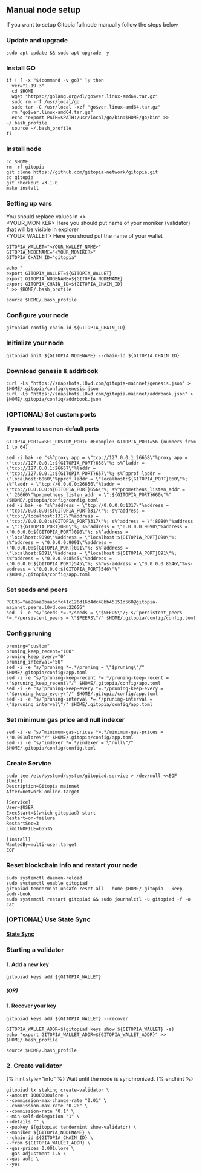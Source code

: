 ## Manual node setup
If you want to setup Gitopia fullnode manually follow the steps below

### Update and upgrade
```
sudo apt update && sudo apt upgrade -y
```

### Install GO
```
if ! [ -x "$(command -v go)" ]; then
  ver="1.19.3"
  cd $HOME
  wget "https://golang.org/dl/go$ver.linux-amd64.tar.gz"
  sudo rm -rf /usr/local/go
  sudo tar -C /usr/local -xzf "go$ver.linux-amd64.tar.gz"
  rm "go$ver.linux-amd64.tar.gz"
  echo "export PATH=$PATH:/usr/local/go/bin:$HOME/go/bin" >> ~/.bash_profile
  source ~/.bash_profile
fi
```

### Install node
```
cd $HOME
rm -rf gitopia
git clone https://github.com/gitopia-network/gitopia.git
cd gitopia
git checkout v3.1.0
make install
```


### Setting up vars
You should replace values in <> <br />
<YOUR_MONIKER> Here you should put name of your moniker (validator) that will be visible in explorer <br />
<YOUR_WALLET> Here you shoud put the name of your wallet

```
GITOPIA_WALLET="<YOUR_WALLET_NAME>"
GITOPIA_NODENAME="<YOUR_MONIKER>"
GITOPIA_CHAIN_ID="gitopia"
```

```
echo "
export GITOPIA_WALLET=${GITOPIA_WALLET}
export GITOPIA_NODENAME=${GITOPIA_NODENAME}
export GITOPIA_CHAIN_ID=${GITOPIA_CHAIN_ID}
" >> $HOME/.bash_profile

source $HOME/.bash_profile
```


### Configure your node
```
gitopiad config chain-id ${GITOPIA_CHAIN_ID}
```

### Initialize your node
```
gitopiad init ${GITOPIA_NODENAME} --chain-id ${GITOPIA_CHAIN_ID}
```

### Download genesis & addrbook
```
curl -Ls "https://snapshots.l0vd.com/gitopia-mainnet/genesis.json" > $HOME/.gitopia/config/genesis.json
curl -Ls "https://snapshots.l0vd.com/gitopia-mainnet/addrbook.json" > $HOME/.gitopia/config/addrbook.json
```

### (OPTIONAL) Set custom ports

#### If you want to use non-default ports
```
GITOPIA_PORT=<SET_CUSTOM_PORT> #Example: GITOPIA_PORT=56 (numbers from 1 to 64)
```
```
sed -i.bak -e "s%^proxy_app = \"tcp://127.0.0.1:26658\"%proxy_app = \"tcp://127.0.0.1:${GITOPIA_PORT}658\"%; s%^laddr = \"tcp://127.0.0.1:26657\"%laddr = \"tcp://127.0.0.1:${GITOPIA_PORT}657\"%; s%^pprof_laddr = \"localhost:6060\"%pprof_laddr = \"localhost:${GITOPIA_PORT}060\"%; s%^laddr = \"tcp://0.0.0.0:26656\"%laddr = \"tcp://0.0.0.0:${GITOPIA_PORT}656\"%; s%^prometheus_listen_addr = \":26660\"%prometheus_listen_addr = \":${GITOPIA_PORT}660\"%" /$HOME/.gitopia/config/config.toml
sed -i.bak -e "s%^address = \"tcp://0.0.0.0:1317\"%address = \"tcp://0.0.0.0:${GITOPIA_PORT}317\"%; s%^address = \"tcp://localhost:1317\"%address = \"tcp://0.0.0.0:${GITOPIA_PORT}317\"%; s%^address = \":8080\"%address = \":${GITOPIA_PORT}080\"%; s%^address = \"0.0.0.0:9090\"%address = \"0.0.0.0:${GITOPIA_PORT}090\"%; s%^address = \"localhost:9090\"%address = \"localhost:${GITOPIA_PORT}090\"%; s%^address = \"0.0.0.0:9091\"%address = \"0.0.0.0:${GITOPIA_PORT}091\"%; s%^address = \"localhost:9091\"%address = \"localhost:${GITOPIA_PORT}091\"%; s%^address = \"0.0.0.0:8545\"%address = \"0.0.0.0:${GITOPIA_PORT}545\"%; s%^ws-address = \"0.0.0.0:8546\"%ws-address = \"0.0.0.0:${GITOPIA_PORT}546\"%" /$HOME/.gitopia/config/app.toml
```


### Set seeds and peers
```
PEERS="aa26aa0baa5dfc41c126d16d4dc48bb45151d560@gitopia-mainnet.peers.l0vd.com:22656"
sed -i -e "s/^seeds *=.*/seeds = \"$SEEDS\"/; s/^persistent_peers *=.*/persistent_peers = \"$PEERS\"/" $HOME/.gitopia/config/config.toml
```

### Config pruning
```
pruning="custom"
pruning_keep_recent="100"
pruning_keep_every="0"
pruning_interval="50"
sed -i -e "s/^pruning *=.*/pruning = \"$pruning\"/" $HOME/.gitopia/config/app.toml
sed -i -e "s/^pruning-keep-recent *=.*/pruning-keep-recent = \"$pruning_keep_recent\"/" $HOME/.gitopia/config/app.toml
sed -i -e "s/^pruning-keep-every *=.*/pruning-keep-every = \"$pruning_keep_every\"/" $HOME/.gitopia/config/app.toml
sed -i -e "s/^pruning-interval *=.*/pruning-interval = \"$pruning_interval\"/" $HOME/.gitopia/config/app.toml
```

### Set minimum gas price and null indexer
```
sed -i -e "s/^minimum-gas-prices *=.*/minimum-gas-prices = \"0.001ulore\"/" $HOME/.gitopia/config/app.toml
sed -i -e "s/^indexer *=.*/indexer = \"null\"/" $HOME/.gitopia/config/config.toml
```

### Create Service
```
sudo tee /etc/systemd/system/gitopiad.service > /dev/null <<EOF
[Unit]
Description=Gitopia mainnet
After=network-online.target

[Service]
User=$USER
ExecStart=$(which gitopiad) start
Restart=on-failure
RestartSec=3
LimitNOFILE=65535

[Install]
WantedBy=multi-user.target
EOF
```

### Reset blockchain info and restart your node
```
sudo systemctl daemon-reload
sudo systemctl enable gitopiad
gitopiad tendermint unsafe-reset-all --home $HOME/.gitopia --keep-addr-book
sudo systemctl restart gitopiad && sudo journalctl -u gitopiad -f -o cat
```

### (OPTIONAL) Use State Sync

#### [State Sync]()


### Starting a validator

#### 1. Add a new key
```
gitopiad keys add ${GITOPIA_WALLET}
```
##### (OR)

#### 1. Recover your key
```
gitopiad keys add ${GITOPIA_WALLET} --recover
```

```
GITOPIA_WALLET_ADDR=$(gitopiad keys show ${GITOPIA_WALLET} -a)
echo "export GITOPIA_WALLET_ADDR=${GITOPIA_WALLET_ADDR}" >> $HOME/.bash_profile

source $HOME/.bash_profile
```


### 2. Create validator

{% hint style="info" %}
Wait until the node is synchronized.
{% endhint %}

```
gitopiad tx staking create-validator \
--amount 1000000ulore \
--commission-max-change-rate "0.01" \
--commission-max-rate "0.20" \
--commission-rate "0.1" \
--min-self-delegation "1" \
--details "" \
--pubkey $(gitopiad tendermint show-validator) \
--moniker ${GITOPIA_NODENAME} \
--chain-id ${GITOPIA_CHAIN_ID} \
--from ${GITOPIA_WALLET_ADDR} \
--gas-prices 0.001ulore \
--gas-adjustment 1.5 \
--gas auto \
--yes
```

